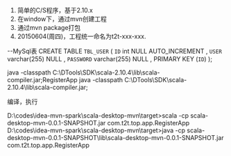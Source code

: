1. 简单的C/S程序，基于2.10.x
2. 在window下，通过mvn创建工程
3. 通过mvn package打包
4. 20150604(周四)，工程统一命名为t2t-xxx-xxx.

--MySql表
CREATE TABLE `TBL_USER` (
    `ID`  int NULL AUTO_INCREMENT ,
    `USER`  varchar(255) NULL ,
    `PASSWORD`  varchar(255) NULL ,
    PRIMARY KEY (`ID`)
);

java -classpath C:\DTools\SDK\scala-2.10.4\lib\scala-compiler.jar;RegisterApp
java -classpath C:\DTools\SDK\scala-2.10.4\lib\scala-compiler.jar;

编译，执行

D:\codes\idea-mvn-spark\scala-desktop-mvn\target>scala -cp scala-desktop-mvn-0.0.1-SNAPSHOT.jar  com.t2t.top.app.RegisterApp
D:\codes\idea-mvn-spark\scala-desktop-mvn\target>java -cp scala-desktop-mvn-0.0.1-SNAPSHOT\lib\scala-desktop-mvn-0.0.1-SNAPSHOT.jar  com.t2t.top.app.RegisterApp


